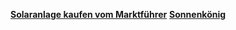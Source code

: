[**Solaranlage kaufen vom Marktführer**](https://www.enpal.de/)
[**Sonnenkönig**](https://www.sonnenkoenig.org/)